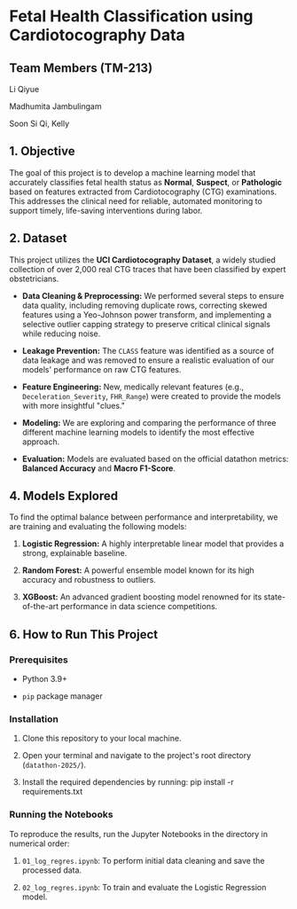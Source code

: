 # Fetal Health Classification using Cardiotocography Data

## Team Members (TM-213)

Li Qiyue

Madhumita Jambulingam

Soon Si Qi, Kelly

## 1. Objective

The goal of this project is to develop a machine learning model that accurately classifies fetal health status as **Normal**, **Suspect**, or **Pathologic** based on features extracted from Cardiotocography (CTG) examinations. This addresses the clinical need for reliable, automated monitoring to support timely, life-saving interventions during labor.

## 2. Dataset

This project utilizes the **UCI Cardiotocography Dataset**, a widely studied collection of over 2,000 real CTG traces that have been classified by expert obstetricians.

* **Data Cleaning & Preprocessing:** We performed several steps to ensure data quality, including removing duplicate rows, correcting skewed features using a Yeo-Johnson power transform, and implementing a selective outlier capping strategy to preserve critical clinical signals while reducing noise.

* **Leakage Prevention:** The `CLASS` feature was identified as a source of data leakage and was removed to ensure a realistic evaluation of our models' performance on raw CTG features.

* **Feature Engineering:** New, medically relevant features (e.g., `Deceleration_Severity`, `FHR_Range`) were created to provide the models with more insightful "clues."

* **Modeling:** We are exploring and comparing the performance of three different machine learning models to identify the most effective approach.

* **Evaluation:** Models are evaluated based on the official datathon metrics: **Balanced Accuracy** and **Macro F1-Score**.

## 4. Models Explored

To find the optimal balance between performance and interpretability, we are training and evaluating the following models:

1. **Logistic Regression:** A highly interpretable linear model that provides a strong, explainable baseline.

2. **Random Forest:** A powerful ensemble model known for its high accuracy and robustness to outliers.

3. **XGBoost:** An advanced gradient boosting model renowned for its state-of-the-art performance in data science competitions.

## 6. How to Run This Project

### Prerequisites

* Python 3.9+

* `pip` package manager

### Installation

1. Clone this repository to your local machine.

2. Open your terminal and navigate to the project's root directory (`datathon-2025/`).

3. Install the required dependencies by running:
pip install -r requirements.txt

### Running the Notebooks

To reproduce the results, run the Jupyter Notebooks in the directory in numerical order:

1. `01_log_regres.ipynb`: To perform initial data cleaning and save the processed data.

2. `02_log_regres.ipynb`: To train and evaluate the Logistic Regression model.

